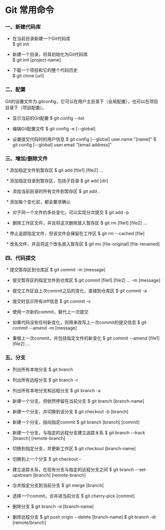 # Git 常用命令

### 一、新建代码库
  * 在当前目录新建一个Git代码库<br>
  $ git init

  * 新建一个目录，将其初始化为Git代码库<br>
  $ git init [project-name]

  * 下载一个项目和它的整个代码历史<br>
  $ git clone [url]

### 二、配置
Git的设置文件为.gitconfig，它可以在用户主目录下（全局配置），也可以在项目目录下（项目配置）。

  * 显示当前的Git配置
  $ git config --list

  * 编辑Git配置文件
  $ git config -e [--global]

  * 设置提交代码时的用户信息
  $ git config [--global] user.name "[name]"
  $ git config [--global] user.email "[email address]"

### 三、增加/删除文件

  * 添加指定文件到暂存区
  $ git add [file1] [file2] ...

  * 添加指定目录到暂存区，包括子目录
  $ git add [dir]

  * 添加当前目录的所有文件到暂存区
  $ git add .

  * 添加每个变化前，都会要求确认
  * 对于同一个文件的多处变化，可以实现分次提交
  $ git add -p

  * 删除工作区文件，并且将这次删除放入暂存区
  $ git rm [file1] [file2] ...

  * 停止追踪指定文件，但该文件会保留在工作区
  $ git rm --cached [file]

  * 改名文件，并且将这个改名放入暂存区
  $ git mv [file-original] [file-renamed]

### 四、代码提交

  * 提交暂存区到仓库区
  $ git commit -m [message]

  * 提交暂存区的指定文件到仓库区
  $ git commit [file1] [file2] ... -m [message]

  * 提交工作区自上次commit之后的变化，直接到仓库区
  $ git commit -a

  * 提交时显示所有diff信息
  $ git commit -v

  * 使用一次新的commit，替代上一次提交
  * 如果代码没有任何新变化，则用来改写上一次commit的提交信息
  $ git commit --amend -m [message]

  * 重做上一次commit，并包括指定文件的新变化
  $ git commit --amend [file1] [file2] ...
  
### 五、分支

  * 列出所有本地分支
  $ git branch

  * 列出所有远程分支
  $ git branch -r

  * 列出所有本地分支和远程分支
  $ git branch -a

  * 新建一个分支，但依然停留在当前分支
  $ git branch [branch-name]

  * 新建一个分支，并切换到该分支
  $ git checkout -b [branch]

  * 新建一个分支，指向指定commit
  $ git branch [branch] [commit]

  * 新建一个分支，与指定的远程分支建立追踪关系
  $ git branch --track [branch] [remote-branch]

  * 切换到指定分支，并更新工作区
  $ git checkout [branch-name]

  * 切换到上一个分支
  $ git checkout -

  * 建立追踪关系，在现有分支与指定的远程分支之间
  $ git branch --set-upstream [branch] [remote-branch]

  * 合并指定分支到当前分支
  $ git merge [branch]

  * 选择一个commit，合并进当前分支
  $ git cherry-pick [commit]

  * 删除分支
  $ git branch -d [branch-name]

  * 删除远程分支
  $ git push origin --delete [branch-name]
  $ git branch -dr [remote/branch]
